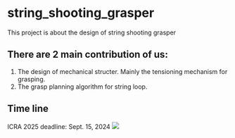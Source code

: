 # string_shooting_grasper
This project is about the design of string shooting grasper

## There are 2 main contribution of us:
 1. The design of mechanical structer. Mainly the tensioning mechanism for grasping.
 2. The grasp planning algorithm for string loop.

## Time line
ICRA 2025 deadline: Sept. 15, 2024
![](https://2025.ieee-icra.org/wp-content/uploads/2024/04/ICRA-ATL-logo.png)